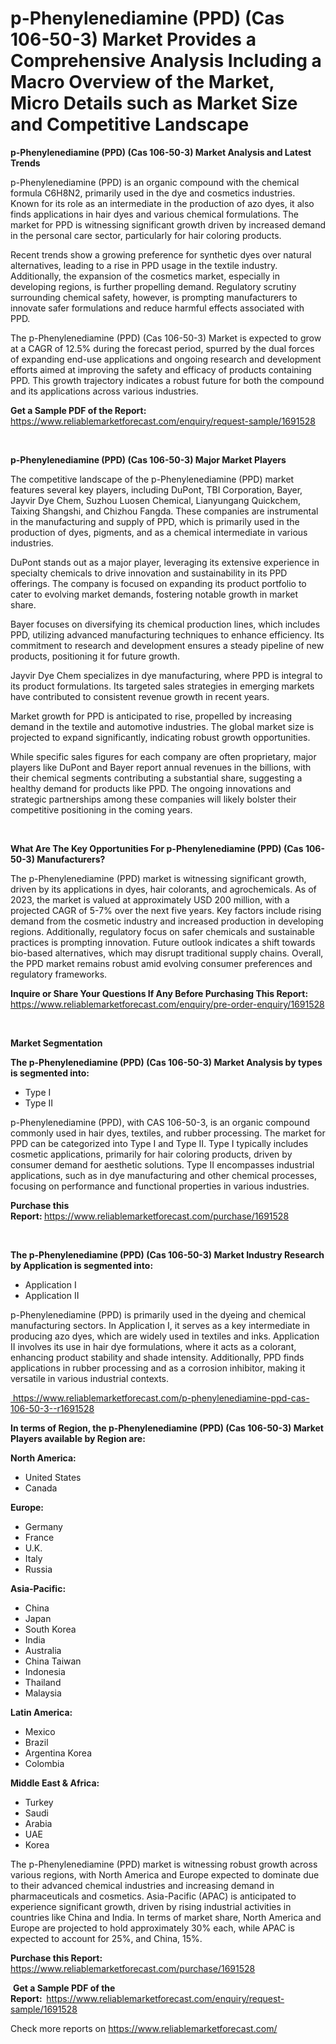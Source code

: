 <p><h1>p-Phenylenediamine (PPD) (Cas 106-50-3) Market Provides a Comprehensive Analysis Including a Macro Overview of the Market, Micro Details such as Market Size and Competitive Landscape</h1></p><p><strong>p-Phenylenediamine (PPD) (Cas 106-50-3) Market Analysis and Latest Trends</strong></p>
<p><p>p-Phenylenediamine (PPD) is an organic compound with the chemical formula C6H8N2, primarily used in the dye and cosmetics industries. Known for its role as an intermediate in the production of azo dyes, it also finds applications in hair dyes and various chemical formulations. The market for PPD is witnessing significant growth driven by increased demand in the personal care sector, particularly for hair coloring products. </p><p>Recent trends show a growing preference for synthetic dyes over natural alternatives, leading to a rise in PPD usage in the textile industry. Additionally, the expansion of the cosmetics market, especially in developing regions, is further propelling demand. Regulatory scrutiny surrounding chemical safety, however, is prompting manufacturers to innovate safer formulations and reduce harmful effects associated with PPD.</p><p>The p-Phenylenediamine (PPD) (Cas 106-50-3) Market is expected to grow at a CAGR of 12.5% during the forecast period, spurred by the dual forces of expanding end-use applications and ongoing research and development efforts aimed at improving the safety and efficacy of products containing PPD. This growth trajectory indicates a robust future for both the compound and its applications across various industries.</p></p>
<p><strong>Get a Sample PDF of the Report:&nbsp;</strong> <a href="https://www.reliablemarketforecast.com/enquiry/request-sample/1691528?utm_campaign=950&utm_medium=2&utm_source=Github&utm_content=ia&utm_term=07012025&utm_id=p-phenylenediamine-ppd-cas-106-50-3">https://www.reliablemarketforecast.com/enquiry/request-sample/1691528</a></p>
<p>&nbsp;</p>
<p><strong>p-Phenylenediamine (PPD) (Cas 106-50-3) Major Market Players</strong></p>
<p><p>The competitive landscape of the p-Phenylenediamine (PPD) market features several key players, including DuPont, TBI Corporation, Bayer, Jayvir Dye Chem, Suzhou Luosen Chemical, Lianyungang Quickchem, Taixing Shangshi, and Chizhou Fangda. These companies are instrumental in the manufacturing and supply of PPD, which is primarily used in the production of dyes, pigments, and as a chemical intermediate in various industries.</p><p>DuPont stands out as a major player, leveraging its extensive experience in specialty chemicals to drive innovation and sustainability in its PPD offerings. The company is focused on expanding its product portfolio to cater to evolving market demands, fostering notable growth in market share.</p><p>Bayer focuses on diversifying its chemical production lines, which includes PPD, utilizing advanced manufacturing techniques to enhance efficiency. Its commitment to research and development ensures a steady pipeline of new products, positioning it for future growth.</p><p>Jayvir Dye Chem specializes in dye manufacturing, where PPD is integral to its product formulations. Its targeted sales strategies in emerging markets have contributed to consistent revenue growth in recent years.</p><p>Market growth for PPD is anticipated to rise, propelled by increasing demand in the textile and automotive industries. The global market size is projected to expand significantly, indicating robust growth opportunities. </p><p>While specific sales figures for each company are often proprietary, major players like DuPont and Bayer report annual revenues in the billions, with their chemical segments contributing a substantial share, suggesting a healthy demand for products like PPD. The ongoing innovations and strategic partnerships among these companies will likely bolster their competitive positioning in the coming years.</p></p>
<p>&nbsp;</p>
<p><strong>What Are The Key Opportunities For p-Phenylenediamine (PPD) (Cas 106-50-3) Manufacturers?</strong></p>
<p><p>The p-Phenylenediamine (PPD) market is witnessing significant growth, driven by its applications in dyes, hair colorants, and agrochemicals. As of 2023, the market is valued at approximately USD 200 million, with a projected CAGR of 5-7% over the next five years. Key factors include rising demand from the cosmetic industry and increased production in developing regions. Additionally, regulatory focus on safer chemicals and sustainable practices is prompting innovation. Future outlook indicates a shift towards bio-based alternatives, which may disrupt traditional supply chains. Overall, the PPD market remains robust amid evolving consumer preferences and regulatory frameworks.</p></p>
<p><strong>Inquire or Share Your Questions If Any Before Purchasing This Report:</strong> <a href="https://www.reliablemarketforecast.com/enquiry/pre-order-enquiry/1691528?utm_campaign=950&utm_medium=2&utm_source=Github&utm_content=ia&utm_term=07012025&utm_id=p-phenylenediamine-ppd-cas-106-50-3">https://www.reliablemarketforecast.com/enquiry/pre-order-enquiry/1691528</a></p>
<p>&nbsp;</p>
<p><strong>Market Segmentation</strong></p>
<p><strong>The p-Phenylenediamine (PPD) (Cas 106-50-3) Market Analysis by types is segmented into:</strong></p>
<p><ul><li>Type I</li><li>Type II</li></ul></p>
<p><p>p-Phenylenediamine (PPD), with CAS 106-50-3, is an organic compound commonly used in hair dyes, textiles, and rubber processing. The market for PPD can be categorized into Type I and Type II. Type I typically includes cosmetic applications, primarily for hair coloring products, driven by consumer demand for aesthetic solutions. Type II encompasses industrial applications, such as in dye manufacturing and other chemical processes, focusing on performance and functional properties in various industries.</p></p>
<p><strong>Purchase this Report:&nbsp;</strong><a href="https://www.reliablemarketforecast.com/purchase/1691528?utm_campaign=950&utm_medium=2&utm_source=Github&utm_content=ia&utm_term=07012025&utm_id=p-phenylenediamine-ppd-cas-106-50-3">https://www.reliablemarketforecast.com/purchase/1691528</a></p>
<p>&nbsp;</p>
<p><strong>The p-Phenylenediamine (PPD) (Cas 106-50-3) Market Industry Research by Application is segmented into:</strong></p>
<p><ul><li>Application I</li><li>Application II</li></ul></p>
<p><p>p-Phenylenediamine (PPD) is primarily used in the dyeing and chemical manufacturing sectors. In Application I, it serves as a key intermediate in producing azo dyes, which are widely used in textiles and inks. Application II involves its use in hair dye formulations, where it acts as a colorant, enhancing product stability and shade intensity. Additionally, PPD finds applications in rubber processing and as a corrosion inhibitor, making it versatile in various industrial contexts.</p></p>
<p><a href="https://www.reliablemarketforecast.com/p-phenylenediamine-ppd-cas-106-50-3--r1691528?utm_campaign=950&utm_medium=2&utm_source=Github&utm_content=ia&utm_term=07012025&utm_id=p-phenylenediamine-ppd-cas-106-50-3">&nbsp;https://www.reliablemarketforecast.com/p-phenylenediamine-ppd-cas-106-50-3--r1691528</a></p>
<p><strong>In terms of Region, the p-Phenylenediamine (PPD) (Cas 106-50-3) Market Players available by Region are:</strong></p>
<p>
    <p> <strong> North America: </strong>
        <ul>
            <li>United States</li>
            <li>Canada</li>
        </ul>
        </p> 
    <p> <strong> Europe: </strong>
        <ul>
            <li>Germany</li>
            <li>France</li>
            <li>U.K.</li>
            <li>Italy</li>
            <li>Russia</li>
        </ul>
        </p> 
    <p> <strong> Asia-Pacific: </strong>
        <ul>
            <li>China</li>
            <li>Japan</li>
            <li>South Korea</li>
            <li>India</li>
            <li>Australia</li>
            <li>China Taiwan</li>
            <li>Indonesia</li>
            <li>Thailand</li>
            <li>Malaysia</li>
        </ul>
        </p> 
    <p> <strong> Latin America: </strong>
        <ul>
            <li>Mexico</li>
            <li>Brazil</li>
            <li>Argentina Korea</li>
            <li>Colombia</li>
        </ul>
        </p> 
    <p> <strong> Middle East & Africa: </strong>
        <ul>
            <li>Turkey</li>
            <li>Saudi</li>
            <li>Arabia</li>
            <li>UAE</li>
            <li>Korea</li>
        </ul>
    </p>
    </p>
<p><p>The p-Phenylenediamine (PPD) market is witnessing robust growth across various regions, with North America and Europe expected to dominate due to their advanced chemical industries and increasing demand in pharmaceuticals and cosmetics. Asia-Pacific (APAC) is anticipated to experience significant growth, driven by rising industrial activities in countries like China and India. In terms of market share, North America and Europe are projected to hold approximately 30% each, while APAC is expected to account for 25%, and China, 15%.</p></p>
<p><strong>Purchase this Report: </strong><a href="https://www.reliablemarketforecast.com/purchase/1691528?utm_campaign=950&utm_medium=2&utm_source=Github&utm_content=ia&utm_term=07012025&utm_id=p-phenylenediamine-ppd-cas-106-50-3">https://www.reliablemarketforecast.com/purchase/1691528</a></p>
<p>&nbsp;<strong>Get a Sample PDF of the Report:&nbsp;&nbsp;</strong><a href="https://www.reliablemarketforecast.com/enquiry/request-sample/1691528?utm_campaign=950&utm_medium=2&utm_source=Github&utm_content=ia&utm_term=07012025&utm_id=p-phenylenediamine-ppd-cas-106-50-3">https://www.reliablemarketforecast.com/enquiry/request-sample/1691528</a></p>
<p><strong></strong></p>
<p>Check more reports on <a href="https://www.reliablemarketforecast.com/?utm_campaign=950&utm_medium=2&utm_source=Github&utm_content=ia&utm_term=07012025&utm_id=p-phenylenediamine-ppd-cas-106-50-3">https://www.reliablemarketforecast.com/</a></p>